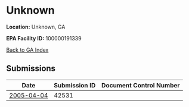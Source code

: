 # Unknown

**Location:** Unknown, GA

**EPA Facility ID:** 100000191339

[Back to GA Index](../../index.md)

## Submissions

| Date | Submission ID | Document Control Number |
|------|--------------|-------------------------|
| [2005-04-04](submissions/42531.md) | 42531 |  |
